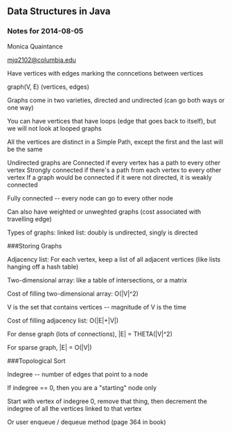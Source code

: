 ## Data Structures in Java
### Notes for 2014-08-05
Monica Quaintance

mjq2102@columbia.edu



Have vertices with edges marking the conncetions between vertices

graph(V, E) (vertices, edges)

Graphs come in two varieties, directed and undirected (can go both ways 
or one way)

You can have vertices that have loops (edge that goes back to itself), but
we will not look at looped graphs

All the vertices are distinct in a Simple Path, except the first and the last
will be the same

Undirected graphs are Connected if every vertex has a path to every other vertex
Strongly connected if there's a path from each vertex to every other vertex
If a graph would be connected if it were not directed, it is weakly connected

Fully connected -- every node can go to every other node

Can also have weighted or unweghted graphs (cost associated with travelling 
edge)

Types of graphs: linked list: doubly is undirected, singly is directed


###Storing Graphs

Adjacency list: For each vertex, keep a list of all adjacent vertices (like lists 
hanging off a hash table)

Two-dimensional array: like a table of intersections, or a matrix

Cost of filling two-dimensional array: O(|V|^2) 

V is the set that contains vertices -- magnitude of V is the time

Cost of filling adjacency list: O(|E|+|V|)

For dense graph (lots of connections), |E| = THETA(|V|^2)

For sparse graph, |E| = O(|V|)

###Topological Sort

Indegree -- number of edges that point to a node

If indegree == 0, then you are a "starting" node only

Start with vertex of indegree 0, remove that thing, then decrement the indegree
 of all the vertices linked to that vertex

Or user enqueue / dequeue method (page 364 in book)

